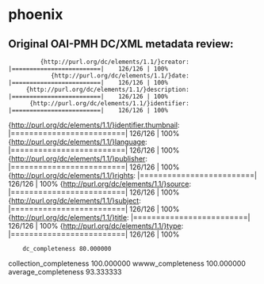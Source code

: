 # phoenix

## Original OAI-PMH DC/XML metadata review:

             {http://purl.org/dc/elements/1.1/}creator: |=========================|    126/126 | 100% 
                {http://purl.org/dc/elements/1.1/}date: |=========================|    126/126 | 100% 
         {http://purl.org/dc/elements/1.1/}description: |=========================|    126/126 | 100% 
          {http://purl.org/dc/elements/1.1/}identifier: |=========================|    126/126 | 100% 
{http://purl.org/dc/elements/1.1/}identifier.thumbnail: |=========================|    126/126 | 100% 
            {http://purl.org/dc/elements/1.1/}language: |=========================|    126/126 | 100% 
           {http://purl.org/dc/elements/1.1/}publisher: |=========================|    126/126 | 100% 
              {http://purl.org/dc/elements/1.1/}rights: |=========================|    126/126 | 100% 
              {http://purl.org/dc/elements/1.1/}source: |=========================|    126/126 | 100% 
             {http://purl.org/dc/elements/1.1/}subject: |=========================|    126/126 | 100% 
               {http://purl.org/dc/elements/1.1/}title: |=========================|    126/126 | 100% 
                {http://purl.org/dc/elements/1.1/}type: |=========================|    126/126 | 100% 


        dc_completeness 80.000000
collection_completeness 100.000000
      wwww_completeness 100.000000
   average_completeness 93.333333
